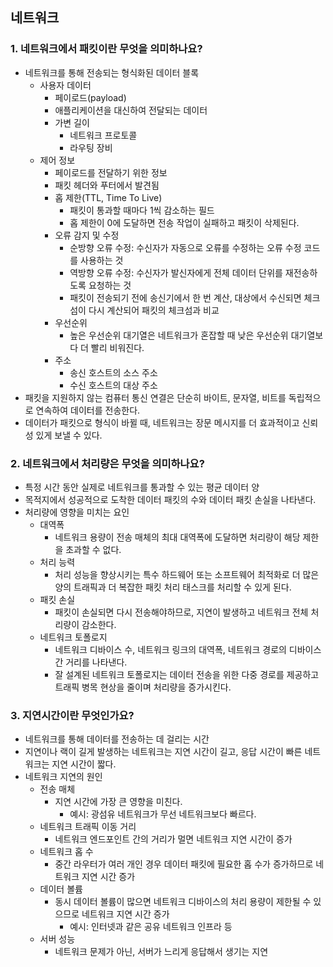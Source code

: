## 네트워크

### 1. 네트워크에서 패킷이란 무엇을 의미하나요?

- 네트워크를 통해 전송되는 형식화된 데이터 블록
    - 사용자 데이터
        - 페이로드(payload)
        - 애플리케이션을 대신하여 전달되는 데이터
        - 가변 길이
            - 네트워크 프로토콜
            - 라우팅 장비
    - 제어 정보
        - 페이로드를 전달하기 위한 정보
        - 패킷 헤더와 푸터에서 발견됨
        - 홉 제한(TTL, Time To Live)
            - 패킷이 통과할 때마다 1씩 감소하는 필드
            - 홉 제한이 0에 도달하면 전송 작업이 실패하고 패킷이 삭제된다.
        - 오류 감지 및 수정
            - 순방향 오류 수정: 수신자가 자동으로 오류를 수정하는 오류 수정 코드를 사용하는 것
            - 역방향 오류 수정: 수신자가 발신자에게 전체 데이터 단위를 재전송하도록 요청하는 것
            - 패킷이 전송되기 전에 송신기에서 한 번 계산, 대상에서 수신되면 체크섬이 다시 계산되어 패킷의 체크섬과 비교
        - 우선순위
            - 높은 우선순위 대기열은 네트워크가 혼잡할 때 낮은 우선순위 대기열보다 더 빨리 비워진다.
        - 주소
            - 송신 호스트의 소스 주소
            - 수신 호스트의 대상 주소
- 패킷을 지원하지 않는 컴퓨터 통신 연결은 단순히 바이트, 문자열, 비트를 독립적으로 연속하여 데이터를 전송한다.
- 데이터가 패킷으로 형식이 바뀔 때, 네트워크는 장문 메시지를 더 효과적이고 신뢰성 있게 보낼 수 있다.

### 2. 네트워크에서 처리량은 무엇을 의미하나요?

- 특정 시간 동안 실제로 네트워크를 통과할 수 있는 평균 데이터 양
- 목적지에서 성공적으로 도착한 데이터 패킷의 수와 데이터 패킷 손실을 나타낸다.
- 처리량에 영향을 미치는 요인
    - 대역폭
        - 네트워크 용량이 전송 매체의 최대 대역폭에 도달하면 처리량이 해당 제한을 초과할 수 없다.
    - 처리 능력
        - 처리 성능을 향상시키는 특수 하드웨어 또는 소프트웨어 최적화로 더 많은 양의 트래픽과 더 복잡한 패킷 처리 태스크를 처리할 수 있게 된다.
    - 패킷 손실
        - 패킷이 손실되면 다시 전송해야하므로, 지연이 발생하고 네트워크 전체 처리량이 감소한다.
    - 네트워크 토폴로지
        - 네트워크 디바이스 수, 네트워크 링크의 대역폭, 네트워크 경로의 디바이스 간 거리를 나타낸다.
        - 잘 설계된 네트워크 토폴로지는 데이터 전송을 위한 다중 경로를 제공하고 트래픽 병목 현상을 줄이며 처리량을 증가시킨다.

### 3. 지연시간이란 무엇인가요?

- 네트워크를 통해 데이터를 전송하는 데 걸리는 시간
- 지연이나 랙이 길게 발생하는 네트워크는 지연 시간이 길고, 응답 시간이 빠른 네트워크는 지연 시간이 짧다.
- 네트워크 지연의 원인
    - 전송 매체
        - 지연 시간에 가장 큰 영향을 미친다.
            - 예시: 광섬유 네트워크가 무선 네트워크보다 빠르다.
    - 네트워크 트래픽 이동 거리
        - 네트워크 엔드포인트 간의 거리가 멀면 네트워크 지연 시간이 증가
    - 네트워크 홉 수
        - 중간 라우터가 여러 개인 경우 데이터 패킷에 필요한 홉 수가 증가하므로 네트워크 지연 시간 증가
    - 데이터 볼륨
        - 동시 데이터 볼륨이 많으면 네트워크 디바이스의 처리 용량이 제한될 수 있으므로 네트워크 지연 시간 증가
            - 예시: 인터넷과 같은 공유 네트워크 인프라 등
    - 서버 성능
        - 네트워크 문제가 아닌, 서버가 느리게 응답해서 생기는 지연